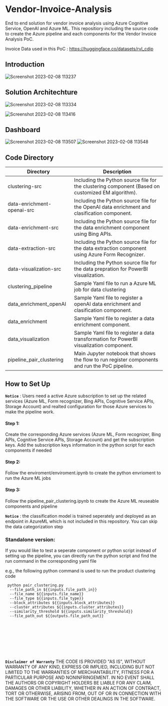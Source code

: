 # Vendor-Invoice-Analysis

End to end solution for vendor invoice analysis using Azure Cognitive Service, OpenAI and  Azure ML. This repositiory including the source code to create the Azure pipeline and each components for the Vendor Invoice Analysis PoC.  

Invoice Data used in this PoC : https://huggingface.co/datasets/rvl_cdip

 

 ## Introduction
 
![Screenshot 2023-02-08 113237](https://user-images.githubusercontent.com/3723642/217607445-69b96fa2-8ac7-49fd-91c6-4fb54f35611d.png)

 ## Solution Architechture


![Screenshot 2023-02-08 113334](https://user-images.githubusercontent.com/3723642/217607651-2f215adf-c1a9-411d-8258-dbbac5e32244.png)

![Screenshot 2023-02-08 113416](https://user-images.githubusercontent.com/3723642/217607807-66fb88cb-4dfd-4635-af48-df4e94d66517.png)


## Dashboard

![Screenshot 2023-02-08 113507](https://user-images.githubusercontent.com/3723642/217608120-f518ce4e-f477-4170-b4c9-fd4aa6911990.png)
![Screenshot 2023-02-08 113548](https://user-images.githubusercontent.com/3723642/217608124-9c6abe51-a2f2-4272-beff-42bc1db45d62.png)


## Code Directory

|Directory|Description|
|-|-|
|clustering-src|Including the Python source file for the clustering component (Based on customized EM algorithm). |
|data-enrichment-openai-src|Including the Python source file for the OpenAI data enrichment and clasification component.|
|data-enrichment-src|Including the Python source file for the data enrichment component using Bing APIs.|
|data-extraction-src|Including the Python source file for the data extraction component using Azure Form Recognizer. |
|data-visualization-src|Including the Python source file for the data prepration for PowerBI visualization.|
|clustering_pipeline|Sample Yaml file to run a Azure ML job for data clustering|
|data_enrichment_openAI|Sample Yaml file to register a openAI data enrichment and clasification component.|
|data_enrichment|Sample Yaml file to register a data enrichment component.|
|data_visualization|Sample Yaml file to register a data transformation for PowerBI visualization component.|
|pipeline_pair_clustering|Main Jupyter notebook that shows the flow to run register components and run the PoC pipeline.|


## How to Set Up

**`Notice`** : Users need a active Azure subscription to set up the related services (Azure ML, Form recognizer, Bing APIs, Cognitive Service APIs, Storage Account) and realted configuration for those Azure services to make the pipeline work. 

#### Step 1:

Create the corresponding Azure services (Azure ML, Form recognizer, Bing APIs, Cognitive Service APIs, Storage Account) and get the subscription keys.  Add the subscription keys information in the python script for each components if needed

#### Step 2:

Follow the enviroment/enviroment.ipynb to create the python envrioment to run the Azure ML jobs

#### Step 3:

Follow the pipeline_pair_clustering.ipynb to create the Azure ML reuseable components and pipeline


**`Notice`** :  the classification model is trained seperately and deployed as an endpoint in AzureML which is not included in this repository. You can skip the data categorization step

### Standalone version:

If you would like to test a seperate component or python script instead of setting up the pipeline,  you can directly run the python script and find the run command in the corresponding yaml file

e.g., the following python command is used to run the product clustering code
```
 python pair_clustering.py 
  --file_path_in ${{inputs.file_path_in}}
  --file_name ${{inputs.file_name}}
  --file_type ${{inputs.file_type}}
  --block_attributes ${{inputs.block_attributes}}
  --cluster_attributes ${{inputs.cluster_attributes}}
  --similarity_threshold ${{inputs.similarity_threshold}}
  --file_path_out ${{outputs.file_path_out}}
```  



<br />
<br />
<br />
<br />
<br />
<br />


**`Disclaimer of Warranty`** THE CODE IS PROVIDED "AS IS", WITHOUT WARRANTY OF ANY KIND, EXPRESS OR
IMPLIED, INCLUDING BUT NOT LIMITED TO THE WARRANTIES OF MERCHANTABILITY,
FITNESS FOR A PARTICULAR PURPOSE AND NONINFRINGEMENT. IN NO EVENT SHALL THE
AUTHORS OR COPYRIGHT HOLDERS BE LIABLE FOR ANY CLAIM, DAMAGES OR OTHER
LIABILITY, WHETHER IN AN ACTION OF CONTRACT, TORT OR OTHERWISE, ARISING FROM,
OUT OF OR IN CONNECTION WITH THE SOFTWARE OR THE USE OR OTHER DEALINGS IN THE
SOFTWARE.



